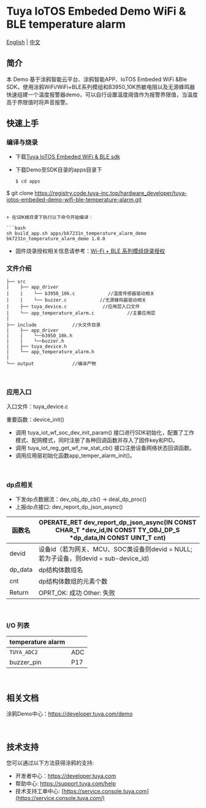 # Tuya IoTOS Embeded Demo WiFi & BLE temperature alarm

[English](./README.md) | [中文](./README_zh.md)

## 简介 

本 Demo 基于涂鸦智能云平台、涂鸦智能APP、IoTOS Embeded WiFi &Ble SDK，使用涂鸦WiFi/WiFi+BLE系列模组和B3950_10K热敏电阻以及无源蜂鸣器快速组建一个温度报警器demo，可以自行设置温度阈值作为报警界限值，当温度高于界限值时将声音报警。

## 快速上手

### 编译与烧录
+ 下载[Tuya IoTOS Embeded WiFi & BLE sdk](https://github.com/tuya/tuya-iotos-embeded-sdk-wifi-ble-bk7231n) 

+ 下载Demo至SDK目录的apps目录下 

  ```bash
  $ cd apps
$ git clone https://registry.code.tuya-inc.top/hardware_developer/tuya-iotos-embeded-demo-wifi-ble-temperature-alarm.git
  ```

+ 在SDK根目录下执行以下命令开始编译：

  ```bash
  sh build_app.sh apps/bk7231n_temperature_alarm_demo bk7231n_temperature_alarm_demo 1.0.0 
  ```

+ 固件烧录授权相关信息请参考：[Wi-Fi + BLE 系列模组烧录授权](https://developer.tuya.com/cn/docs/iot/device-development/burn-and-authorization/burn-and-authorize-wifi-ble-modules/burn-and-authorize-wb-series-modules?id=Ka78f4pttsytd) 



### 文件介绍
```
├── src	
|    ├── app_driver
|    |    └── b3950_10k.c            //温度传感器驱动相关
|    |    └── buzzer.c            //无源蜂鸣器驱动相关
|    ├── tuya_device.c             //应用层入口文件
|    └── app_temperature_alarm.c            //主要应用层
|
├── include				//头文件目录
|    ├── app_driver
|    |    └──b3950_10k.h
|    |    └──buzzer.h
|    ├── tuya_device.h
|    └── app_temperature_alarm.h
|
└── output              //编译产物
```

<br>

### 应用入口
入口文件：tuya_device.c

重要函数：device_init()

+ 调用 tuya_iot_wf_soc_dev_init_param() 接口进行SDK初始化，配置了工作模式、配网模式，同时注册了各种回调函数并存入了固件key和PID。
+ 调用 tuya_iot_reg_get_wf_nw_stat_cb() 接口注册设备网络状态回调函数。
+ 调用应用层初始化函数app_temper_alarm_init()。

<br>

### dp点相关

+ 下发dp点数据流：dev_obj_dp_cb() -> deal_dp_proc()
+ 上报dp点接口: dev_report_dp_json_async()

|函数名 | OPERATE_RET dev_report_dp_json_async(IN CONST CHAR_T *dev_id,IN CONST TY_OBJ_DP_S *dp_data,IN CONST UINT_T cnt)|
|	---|---|
|    devid | 设备id（若为网关、MCU、SOC类设备则devid = NULL;若为子设备，则devid = sub-device_id)|
|    dp_data | dp结构体数组名|
|    cnt |dp结构体数组的元素个数|
|    Return    |  OPRT_OK: 成功  Other: 失败 |
<br>

### I/O 列表

|temperature alarm||
| --- | --- |
|`TUYA_ADC2`|ADC|
|buzzer_pin| P17  |



<br>



## 相关文档

涂鸦Demo中心：https://developer.tuya.com/demo


<br>


## 技术支持

您可以通过以下方法获得涂鸦的支持:

- 开发者中心：https://developer.tuya.com
- 帮助中心: https://support.tuya.com/help
- 技术支持工单中心: [https://service.console.tuya.com](https://service.console.tuya.com/) 


<br>


